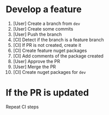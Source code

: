 # Develop a feature

1. [User] Create a branch from `dev`
2. [User] Create some commits
3. [User] Push the branch
4. [CI] Detect if the branch is a feature branch
6. [CI] If PR is not created, create it
7. [CI] Create feature nuget packages
8. [CI] Add comments of the package created
9. [User] Approve the PR
10. [User] Merge the PR
11. [CI] Create nuget packages for `dev`

# If the PR is updated
Repeat CI steps
